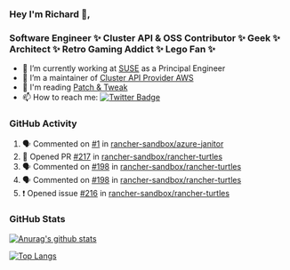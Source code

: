 ### Hey I'm Richard 👋, 

<h3 align="left">Software Engineer ✨ Cluster API & OSS Contributor ✨ Geek ✨ Architect ✨ Retro Gaming Addict ✨ Lego Fan ✨</h3>

- 🔭 I’m currently working at [SUSE](https://www.suse.com/) as a Principal Engineer
- 👯 I’m a maintainer of [Cluster API Provider AWS](https://github.com/kubernetes-sigs/cluster-api-provider-aws)
- 💬 I'm reading [Patch & Tweak](https://bjooks.com/products/patch-tweak-exploring-modular-synthesis)
- 📫 How to reach me: [![Twitter Badge](https://img.shields.io/badge/-@fruit_case-00acee?style=flat&logo=Twitter&logoColor=white)](https://twitter.com/intent/follow?screen_name=fruit_case "Follow on Twitter")

### GitHub Activity 

<!--START_SECTION:activity-->
1. 🗣 Commented on [#1](https://github.com/rancher-sandbox/azure-janitor/pull/1#issuecomment-1770682540) in [rancher-sandbox/azure-janitor](https://github.com/rancher-sandbox/azure-janitor)
2. 💪 Opened PR [#217](https://github.com/rancher-sandbox/rancher-turtles/pull/217) in [rancher-sandbox/rancher-turtles](https://github.com/rancher-sandbox/rancher-turtles)
3. 🗣 Commented on [#198](https://github.com/rancher-sandbox/rancher-turtles/issues/198#issuecomment-1768843469) in [rancher-sandbox/rancher-turtles](https://github.com/rancher-sandbox/rancher-turtles)
4. 🗣 Commented on [#198](https://github.com/rancher-sandbox/rancher-turtles/issues/198#issuecomment-1768841967) in [rancher-sandbox/rancher-turtles](https://github.com/rancher-sandbox/rancher-turtles)
5. ❗ Opened issue [#216](https://github.com/rancher-sandbox/rancher-turtles/issues/216) in [rancher-sandbox/rancher-turtles](https://github.com/rancher-sandbox/rancher-turtles)
<!--END_SECTION:activity-->

### GitHub Stats

[![Anurag's github stats](https://github-readme-stats.vercel.app/api?username=richardcase&count_private=true&show_icons=true)](https://github.com/anuraghazra/github-readme-stats)

[![Top Langs](https://github-readme-stats.vercel.app/api/top-langs/?username=richardcase&hide=html&layout=compact)](https://github.com/anuraghazra/github-readme-stats)
